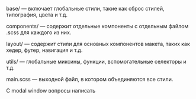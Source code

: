 base/ — включает глобальные стили, такие как сброс стилей, типография, цвета и т.д.

components/ — содержит отдельные компоненты с отдельным файлом .scss для каждого из них.

layout/ — содержит стили для основных компонентов макета, таких как хедер, футер, навигация и т.д.

<!--
pages/ — содержит стили, специфичные для отдельных страниц, если это необходимо.

themes/ — стили для разных тем. -->

utils/ — глобальные миксины, функции, вспомогательные селекторы и т.д.

<!-- vendors/ — стили, миксины и прочее от третьих сторон -->

main.scss — выходной файл, в котором объединяются все стили.

C modal window  вопросы написать